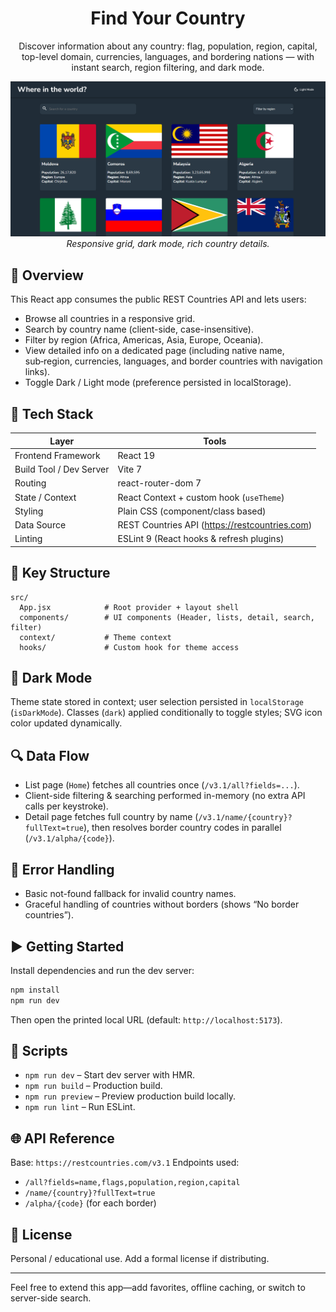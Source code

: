 <div align="center">

# Find Your Country

Discover information about any country: flag, population, region, capital, top-level domain, currencies, languages, and bordering nations — with instant search, region filtering, and dark mode.

<p align="center">
  <img src="./Demo.png" alt="Find Your Country – Application Screenshot" width="850" />
  <br/>
  <em>Responsive grid, dark mode, rich country details.</em>
</p>

</div>

## 🚀 Overview
This React app consumes the public REST Countries API and lets users:
* Browse all countries in a responsive grid.
* Search by country name (client-side, case-insensitive).
* Filter by region (Africa, Americas, Asia, Europe, Oceania).
* View detailed info on a dedicated page (including native name, sub‑region, currencies, languages, and border countries with navigation links).
* Toggle Dark / Light mode (preference persisted in localStorage).

## 🧰 Tech Stack
| Layer | Tools |
|-------|-------|
| Frontend Framework | React 19 |
| Build Tool / Dev Server | Vite 7 |
| Routing | react-router-dom 7 |
| State / Context | React Context + custom hook (`useTheme`) |
| Styling | Plain CSS (component/class based) |
| Data Source | REST Countries API (https://restcountries.com) |
| Linting | ESLint 9 (React hooks & refresh plugins) |

## 📂 Key Structure
```
src/
  App.jsx            # Root provider + layout shell
  components/        # UI components (Header, lists, detail, search, filter)
  context/           # Theme context
  hooks/             # Custom hook for theme access
```

## 🌙 Dark Mode
Theme state stored in context; user selection persisted in `localStorage` (`isDarkMode`). Classes (`dark`) applied conditionally to toggle styles; SVG icon color updated dynamically.

## 🔍 Data Flow
* List page (`Home`) fetches all countries once (`/v3.1/all?fields=...`).
* Client-side filtering & searching performed in-memory (no extra API calls per keystroke).
* Detail page fetches full country by name (`/v3.1/name/{country}?fullText=true`), then resolves border country codes in parallel (`/v3.1/alpha/{code}`).

## 🧪 Error Handling
* Basic not-found fallback for invalid country names.
* Graceful handling of countries without borders (shows “No border countries”).

## ▶️ Getting Started
Install dependencies and run the dev server:
```bash
npm install
npm run dev
```
Then open the printed local URL (default: `http://localhost:5173`).

## 🔧 Scripts
* `npm run dev` – Start dev server with HMR.
* `npm run build` – Production build.
* `npm run preview` – Preview production build locally.
* `npm run lint` – Run ESLint.

## 🌐 API Reference
Base: `https://restcountries.com/v3.1`
Endpoints used:
* `/all?fields=name,flags,population,region,capital`
* `/name/{country}?fullText=true`
* `/alpha/{code}` (for each border)


## 📄 License
Personal / educational use. Add a formal license if distributing.

---
Feel free to extend this app—add favorites, offline caching, or switch to server-side search.

